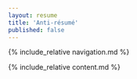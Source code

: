 ```yaml
---
layout: resume
title: 'Anti-résumé'
published: false
---
```


<!-- Navigation-->
{% include_relative navigation.md %}
<!-- Page Content-->
{% include_relative content.md %}